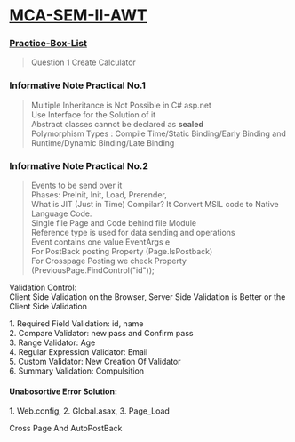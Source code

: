 # <a href = "https://github.com/OnkarMalawade/MCA-SEM-II-AWT/">MCA-SEM-II-AWT</a>

### <a href = "https://github.com/OnkarMalawade/MCA-SEM-II-AWT/tree/main/Practice-Questio-Box">Practice-Box-List</a>

> Question 1 Create Calculator


### Informative Note Practical No.1
> Multiple Inheritance is Not Possible in C# asp.net <br/>
> Use Interface for the Solution of it <br/>
> Abstract classes cannot be declared as <b>sealed</b><br/>
> Polymorphism Types : Compile Time/Static Binding/Early Binding and Runtime/Dynamic Binding/Late Binding<br/>


### Informative Note Practical No.2
> Events to be send over it <br/>
> Phases:
> PreInit, Init, Load, Prerender,
> <br/> What is JIT (Just in Time) Compilar?
> It Convert MSIL code to Native Language Code.
> <br/> Single file Page and Code behind file Module
> <br/> Reference type is used for data sending and operations
> <br/> Event contains one value EventArgs e
> <br/> For PostBack posting Property (Page.IsPostback)
> <br/> For Crosspage Posting we check Property (PreviousPage.FindControl("id"));

 <p>Validation Control: <br/> Client Side Validation on the Browser, Server Side Validation is Better or the Client Side Validation</p>
1. Required Field Validation: id, name<br/>
2. Compare Validator: new pass and Confirm pass<br/>
3. Range Validator: Age<br/>
4. Regular Expression Validator: Email<br/>
5. Custom Validator: New Creation Of Validator<br/>
6. Summary Validation: Compulsition<br/>

#### Unabosortive Error Solution:
<p>1. Web.config, 2. Global.asax, 3. Page_Load</p>

<p>Cross Page And AutoPostBack</p>
